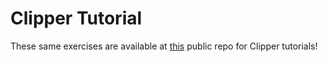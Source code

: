 # Clipper Tutorial
These same exercises are available at [this](https://github.com/ucbrise/clipper-tutorials) public repo for Clipper tutorials!
